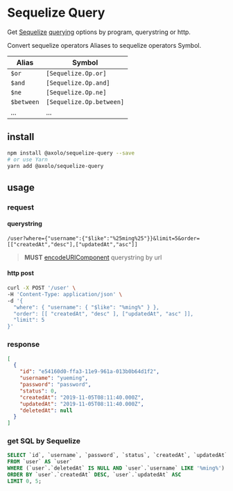 # Sequelize Query

Get [Sequelize] [querying] options by program, querystring or http.

Convert sequelize operators Aliases to sequelize operators Symbol.

|   Alias    |          Symbol          |
| ---------- | ------------------------ |
| `$or`      | `[Sequelize.Op.or]`      |
| `$and`     | `[Sequelize.Op.and]`     |
| `$ne`      | `[Sequelize.Op.ne]`      |
| `$between` | `[Sequelize.Op.between]` |
| ...        | ...                      |

## install

```bash
npm install @axolo/sequelize-query --save
# or use Yarn
yarn add @axolo/sequelize-query
```

## usage

### request

#### querystring

```text
/user?where={"username":{"$like":"%25ming%25"}}&limit=5&order=[["createdAt","desc"],["updatedAt","asc"]]
```

> **MUST** [encodeURIComponent] querystring by url

#### http post

```bash
curl -X POST '/user' \
-H 'Content-Type: application/json' \
-d '{
  "where": { "username": { "$like": "%ming%" } },
  "order": [[ "createdAt", "desc" ], ["updatedAt", "asc" ]],
  "limit": 5
}'
```

### response

```json
[
  {
    "id": "e54160d0-ffa3-11e9-961a-013b0b64d1f2",
    "username": "yueming",
    "password": "password",
    "status": 0,
    "createdAt": "2019-11-05T08:11:40.000Z",
    "updatedAt": "2019-11-05T08:11:40.000Z",
    "deletedAt": null
  }
]
```

### get SQL by Sequelize

```sql
SELECT `id`, `username`, `password`, `status`, `createdAt`, `updatedAt`, `deletedAt`
FROM `user` AS `user`
WHERE (`user`.`deletedAt` IS NULL AND `user`.`username` LIKE '%ming%')
ORDER BY `user`.`createdAt` DESC, `user`.`updatedAt` ASC
LIMIT 0, 5;
```

[Sequelize]: https://sequelize.org/
[querying]: https://sequelize.org/master/manual/querying.html
[encodeURIComponent]: https://developer.mozilla.org/en-US/docs/Web/JavaScript/Reference/Global_Objects/encodeURIComponent
